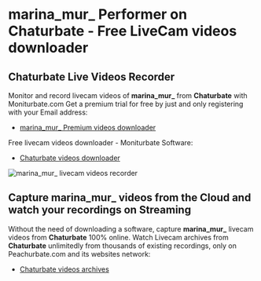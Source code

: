 # marina_mur_ Performer on Chaturbate - Free LiveCam videos downloader

## Chaturbate Live Videos Recorder

Monitor and record livecam videos of **marina_mur_** from **Chaturbate** with Moniturbate.com
Get a premium trial for free by just and only registering with your Email address:
* [marina_mur_ Premium videos downloader](https://moniturbate.com/request-demo-licence-key.html)

Free livecam videos downloader - Moniturbate Software:
* [Chaturbate videos downloader](https://moniturbate.com/moniturbate-download-software.html)

![marina_mur_ livecam videos recorder](https://peachurnet.com/templates/moniturbate-software.png)


## Capture marina_mur_ videos from the Cloud and watch your recordings on Streaming

Without the need of downloading a software, capture **marina_mur_** livecam videos from **Chaturbate** 100% online.
Watch Livecam archives from **Chaturbate** unlimitedly from thousands of existing recordings, only on Peachurbate.com and its websites network:
* [Chaturbate videos archives](https://peachurnet.com/)